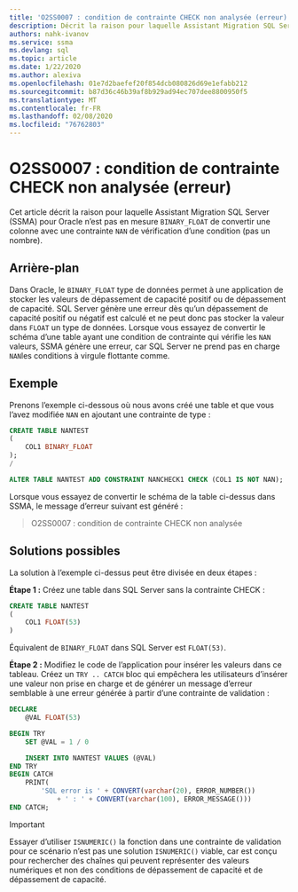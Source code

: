```yaml
---
title: 'O2SS0007 : condition de contrainte CHECK non analysée (erreur)'
description: Décrit la raison pour laquelle Assistant Migration SQL Server (SSMA) pour Oracle n’est pas en mesure de convertir une colonne BINARY_FLOAT avec une contrainte de vérification d’une condition NAN (not a Number).
authors: nahk-ivanov
ms.service: ssma
ms.devlang: sql
ms.topic: article
ms.date: 1/22/2020
ms.author: alexiva
ms.openlocfilehash: 01e7d2baefef20f854dcb080826d69e1efabb212
ms.sourcegitcommit: b87d36c46b39af8b929ad94ec707dee8800950f5
ms.translationtype: MT
ms.contentlocale: fr-FR
ms.lasthandoff: 02/08/2020
ms.locfileid: "76762803"
---
```

# <a name="o2ss0007-check-constraint-condition-not-parsed-error"></a>O2SS0007 : condition de contrainte CHECK non analysée (erreur)

Cet article décrit la raison pour laquelle Assistant Migration SQL Server (SSMA) pour Oracle n’est pas en mesure `BINARY_FLOAT` de convertir une colonne avec une contrainte `NAN` de vérification d’une condition (pas un nombre).

## <a name="background"></a>Arrière-plan

Dans Oracle, le `BINARY_FLOAT` type de données permet à une application de stocker les valeurs de dépassement de capacité positif ou de dépassement de capacité. SQL Server génère une erreur dès qu’un dépassement de capacité positif ou négatif est calculé et ne peut donc pas stocker la valeur dans `FLOAT` un type de données. Lorsque vous essayez de convertir le schéma d’une table ayant une condition de contrainte qui vérifie les `NAN` valeurs, SSMA génère une erreur, car SQL Server ne prend pas en charge `NAN`les conditions à virgule flottante comme.

## <a name="example"></a>Exemple

Prenons l’exemple ci-dessous où nous avons créé une table et que vous l’avez modifiée `NAN` en ajoutant une contrainte de type :

```sql
CREATE TABLE NANTEST
(
    COL1 BINARY_FLOAT
);
/

ALTER TABLE NANTEST ADD CONSTRAINT NANCHECK1 CHECK (COL1 IS NOT NAN);
```

Lorsque vous essayez de convertir le schéma de la table ci-dessus dans SSMA, le message d’erreur suivant est généré :

> O2SS0007 : condition de contrainte CHECK non analysée

## <a name="possible-remedies"></a>Solutions possibles

La solution à l’exemple ci-dessus peut être divisée en deux étapes :

**Étape 1 :** Créez une table dans SQL Server sans la contrainte CHECK :

```sql
CREATE TABLE NANTEST
(
    COL1 FLOAT(53)
)
```

Équivalent de `BINARY_FLOAT` dans SQL Server est `FLOAT(53)`.

**Étape 2 :** Modifiez le code de l’application pour insérer les valeurs dans ce tableau. Créez un `TRY .. CATCH` bloc qui empêchera les utilisateurs d’insérer une valeur non prise en charge et de générer un message d’erreur semblable à une erreur générée à partir d’une contrainte de validation :

```sql
DECLARE
    @VAL FLOAT(53)

BEGIN TRY
    SET @VAL = 1 / 0

    INSERT INTO NANTEST VALUES (@VAL)
END TRY
BEGIN CATCH
    PRINT(
        'SQL error is ' + CONVERT(varchar(20), ERROR_NUMBER())
            + ' : ' + CONVERT(varchar(100), ERROR_MESSAGE()))
END CATCH;
```

> [!IMPORTANT]
> Essayer d’utiliser `ISNUMERIC()` la fonction dans une contrainte de validation pour ce scénario n’est pas une solution `ISNUMERIC()` viable, car est conçu pour rechercher des chaînes qui peuvent représenter des valeurs numériques et non des conditions de dépassement de capacité et de dépassement de capacité.
